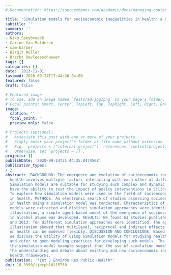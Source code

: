 ```yaml
---
# Documentation: https://sourcethemes.com/academic/docs/managing-content/

title: 'Simulation models for socioeconomic inequalities in health: a systematic review'
subtitle: ''
summary: ''
authors:
- Niko Speybroeck
- Carine Van Malderen
- sam-harper
- Birgit Müller
- Brecht Devleesschauwer
tags: []
categories: []
date: '2013-11-01'
lastmod: 2020-09-24T17:44:36-04:00
featured: false
draft: false

# Featured image
# To use, add an image named `featured.jpg/png` to your page's folder.
# Focal points: Smart, Center, TopLeft, Top, TopRight, Left, Right, BottomLeft, Bottom, BottomRight.
image:
  caption: ''
  focal_point: ''
  preview_only: false

# Projects (optional).
#   Associate this post with one or more of your projects.
#   Simply enter your project's folder or file name without extension.
#   E.g. `projects = ["internal-project"]` references `content/project/deep-learning/index.md`.
#   Otherwise, set `projects = []`.
projects: []
publishDate: '2020-09-24T21:44:35.847456Z'
publication_types:
- 2
abstract: 'BACKGROUND: The emergence and evolution of socioeconomic inequalities in
  health involves multiple factors interacting with each other at different levels.
  Simulation models are suitable for studying such complex and dynamic systems and
  have the ability to test the impact of policy interventions in silico. OBJECTIVE:
  To explore how simulation models were used in the field of socioeconomic inequalities
  in health. METHODS: An electronic search of studies assessing socioeconomic inequalities
  in health using a simulation model was conducted. Characteristics of the simulation
  models were extracted and distinct simulation approaches were identified. As an
  illustration, a simple agent-based model of the emergence of socioeconomic differences
  in alcohol abuse was developed. RESULTS: We found 61 studies published between 1989
  and 2013. Ten different simulation approaches were identified. The agent-based model
  illustration showed that multilevel, reciprocal and indirect effects of social determinants
  on health can be modeled flexibly. DISCUSSION AND CONCLUSIONS: Based on the review,
  we discuss the utility of using simulation models for studying health inequalities,
  and refer to good modeling practices for developing such models. The review and
  the simulation model example suggest that the use of simulation models may enhance
  the understanding and debate about existing and new socioeconomic inequalities of
  health frameworks.'
publication: '*Int J Environ Res Public Health*'
doi: 10.3390/ijerph10115750
---
```

